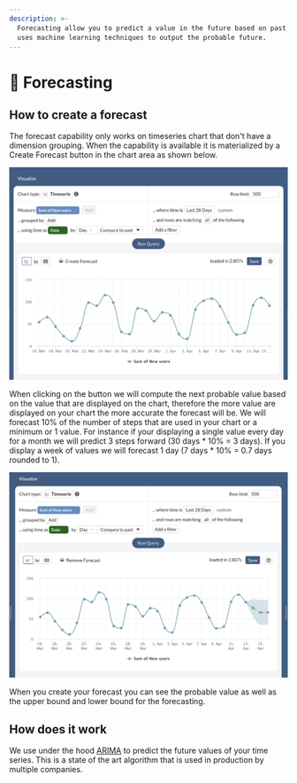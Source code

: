 ```yaml
---
description: >-
  Forecasting allow you to predict a value in the future based on past data. It
  uses machine learning techniques to output the probable future.
---
```


# 🔮 Forecasting

## How to create a forecast

The forecast capability only works on timeseries chart that don't have a dimension grouping. When the capability is available it is materialized by a Create Forecast button in the chart area as shown below.

![Forecast button](<../../.gitbook/assets/image (220).png>)

When clicking on the button we will compute the next probable value based on the value that are displayed on the chart, therefore the more value are displayed on your chart the more accurate the forecast will be. We will forecast 10% of the number of steps that are used in your chart or a minimum or 1 value. For instance if your displaying a single value every day for a month we will predict 3 steps forward (30 days \* 10% = 3 days). If you display a week of values we will forecast 1 day (7 days \* 10% = 0.7 days rounded to 1).&#x20;

![Forecasted value](<../../.gitbook/assets/image (219).png>)

When you create your forecast you can see the probable value as well as the upper bound and lower bound for the forecasting.

## How does it work

We use under the hood [ARIMA](https://www.machinelearningplus.com/time-series/arima-model-time-series-forecasting-python/) to predict the future values of your time series. This is a state of the art algorithm that is used in production by multiple companies.
